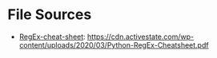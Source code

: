 # File Sources

- [RegEx-cheat-sheet](regex-cheat-sheet.pdf): https://cdn.activestate.com/wp-content/uploads/2020/03/Python-RegEx-Cheatsheet.pdf 
